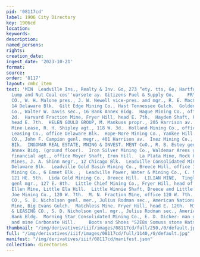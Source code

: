 ```yaml
---
pid: '08117cd'
label: 1906 City Directory
key: 1906cd
location: 
keywords: 
description: 
named_persons: 
rights: 
creation_date: 
ingest_date: '2023-10-21'
format: 
source: 
order: '8117'
layout: cmhc_item
text: 'MIN  Leadville Ins,, Realty & Inv. Go, 273 “ety. tts, Ge, Hartfong MIN 374  Ganon
  Lump and Nut Coal cos''uarsete ay. Gitizens Fuel & Supply Go,     FRYER HILL MINES
  CO., W. H. Malone pres., J. W. Newell vice-pres. and mgr., R. E. MacCracken sec.,
  14 Delaware Blk.  Gilt Edge Mining Co., Hast Tennessee Gulch.  Golden Eagle Mining
  Co., Walter W. Davis sec., 16 Bank Annex Bidg.  Hague Mining Co., office head E.
  2d.  Harvard Fraction Mine, Fryer Hill, head E. 7th.  Hayden Shaft, Fryer Hill,
  head E. 7th.  HELEN GOULD GROUP, M. Mankuss propr., 205 Harrison av.  Highland Chief
  Mine Lease, R. H. Shipley agt., 118 W. 3d.  Holland Mining Co., office head E. 2d.  Homestake
  Leasing Co., office Delaware Blk.  Hope-More Mining Co., Yankee Hill.  IBEX MINING
  CO., John F. Campion genl. megr., 401 Harrison av.  Inez Mining Co., 20-21 Boston
  BIk.  INGOMAR REAL ESTATE, MNING & INVEST. MENT CoO., R. B. Estey genl. mgr., Bank
  Annex Bidg. (ground floor).  Iron Silver Mining Co., Waldemar Arens genl. mer. and
  financial agt., office Moyer Shaft, Iron Hill.  La Plata Mine, Rock Hill.  La Plata
  Mines, J. A. Shinn megr., 12 Chicago Blk.  Leadville Consolidated Mining Co., 22
  Delaware Blk.  Leadville Gold Basin Mining Co., Breece Hill, office 124-134 B. 5th.  Leadville
  Mining Co., 6 Emmet Blk. ;  Leadville Power, Water & Mining Co., C. N. Priddy sec.,
  121 HE. 5th.  Lida Gold Mining Co., Breece Hill.  LILIAN MINE,  Tingley S. Wood
  genl mgr., 127 E. 8th.  Little Chief Mining Co., Fryer Hill, head of E. 7th.  Little
  Ellen Mine, Little Ela Hill.  Little Winnie Shaft, Breece and Little Ella Hills.  Lucky
  Joe Mining Co., 120 W. 7th.  M. N. Fraction Mine, office 120 W. 7th.  MAHALA MINING
  CO., S. D. Nicholson genl. mer., Julius Rodman sec., American National Bank Bidg.  Mammoth
  Mine, Big Evans Gulch.  Matchless Mine, Fryer Hill, head E. 12th.  MIDAS MINING
  & LEASING CO., S. D. Nicholson genl. mgr., Julius Rodman sec., American Na- tional
  Bank Bldg.  Morning Star Consolidated Mining Co., E. D. Dicker- man genl mer., office
  and mine Carbonate Hill.     Boots and Shoes "S2E8s Somuss stone Hats and Gaps    '
thumbnail: "/img/derivatives/iiif/images/08117cd/full/250,/0/default.jpg"
full: "/img/derivatives/iiif/images/08117cd/full/1140,/0/default.jpg"
manifest: "/img/derivatives/iiif/08117cd/manifest.json"
collection: directories
---
```

